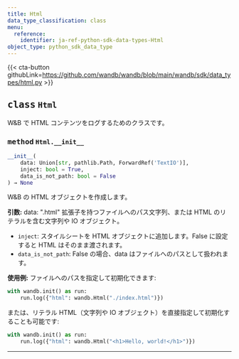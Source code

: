 ```yaml
---
title: Html
data_type_classification: class
menu:
  reference:
    identifier: ja-ref-python-sdk-data-types-Html
object_type: python_sdk_data_type
---
```


{{< cta-button githubLink=https://github.com/wandb/wandb/blob/main/wandb/sdk/data_types/html.py >}}




## <kbd>class</kbd> `Html`
W&B で HTML コンテンツをログするためのクラスです。

### <kbd>method</kbd> `Html.__init__`

```python
__init__(
    data: Union[str, pathlib.Path, ForwardRef('TextIO')],
    inject: bool = True,
    data_is_not_path: bool = False
) → None
```

W&B の HTML オブジェクトを作成します。



**引数:**
  data:  ".html" 拡張子を持つファイルへのパス文字列、または HTML のリテラルを含む文字列や IO オブジェクト。
 - `inject`:  スタイルシートを HTML オブジェクトに追加します。False に設定すると HTML はそのまま渡されます。
 - `data_is_not_path`:  False の場合、data はファイルへのパスとして扱われます。



**使用例:**
 ファイルへのパスを指定して初期化できます:

```python
with wandb.init() as run:
    run.log({"html": wandb.Html("./index.html")})
```

または、リテラル HTML（文字列や IO オブジェクト）を直接指定して初期化することも可能です:

```python
with wandb.init() as run:
    run.log({"html": wandb.Html("<h1>Hello, world!</h1>")})
```




---
